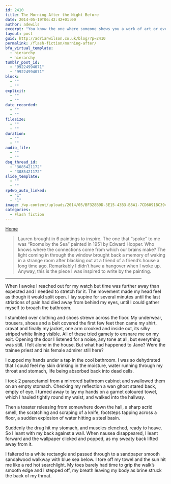 ```yaml
---
id: 2410
title: The Morning After the Night Before
date: 2014-05-19T06:42:42+01:00
author: adewils
excerpt: "You know the one where someone shows you a work of art or even just an everyday household object, and it inspires you to write something?  I'll show you mine, you show me yours..."
layout: post
guid: http://adrianwilson.co.uk/blog/?p=2410
permalink: /flash-fiction/morning-after/
bfa_virtual_template:
  - hierarchy
  - hierarchy
tumblr_post_id:
  - "99224994071"
  - "99224994071"
block:
  - ""
  - ""
explicit:
  - ""
  - ""
date_recorded:
  - ""
  - ""
filesize:
  - ""
  - ""
duration:
  - ""
  - ""
audio_file:
  - ""
  - ""
dsq_thread_id:
  - "3085421172"
  - "3085421172"
slide_template:
  - ""
  - ""
rp4wp_auto_linked:
  - "1"
  - "1"
image: /wp-content/uploads/2014/05/BF328B9D-3E15-43B3-B5A1-7CD6091BC394-1000x666.jpeg
categories:
  - Flash fiction
---
```

<span><span><a href="https://www.adewils.com/">Home</a></span></p> 

<blockquote>
  <p>
    Lauren brought in 6 paintings to inspire. The one that &#8220;spoke&#8221; to me was “Rooms by the Sea” painted in 1951 by Edward Hopper. Who knows where the connections come from which our brains make? The light coming in through the window brought back a memory of waking in a strange room after blacking out at a friend of a friend’s house a long time ago. Remarkably I didn’t have a hangover when I woke up. Anyway, this is the piece I was inspired to write by the painting. <!--more-->
  </p>
</blockquote>

<hr width="85%" />

<p>
  When I awoke I reached out for my watch but time was further away than expected and I needed to stretch for it. The movement made my head feel as though it would split open. I lay supine for several minutes until the last striations of pain had died away from behind my eyes, until I could gather myself to broach the bathroom.
</p>

<p>
  I stumbled over clothing and shoes strewn across the floor. My underwear, trousers, shoes and a belt covered the first few feet then came my shirt, cravat and finally my jacket, one arm crooked and inside out, its silky striped white lining visible. All of these tried gamely to ensnare me on my exit. Opening the door I listened for a noise, any tone at all, but everything was still. I felt alone in the house. But what had happened to Jane? Were the trainee priest and his female admirer still here?
</p>

<p>
  I cupped my hands under a tap in the cool bathroom. I was so dehydrated that I could feel my skin drinking in the moisture, water running through my throat and stomach, life being absorbed back into dead cells.
</p>

<p>
  I took 2 paracetamol from a mirrored bathroom cabinet and swallowed them on an empty stomach. Checking my reflection a wan ghost stared back, empty of eye. I turned away to lay my hands on a garnet coloured towel, which I hauled tightly round my waist, and walked into the hallway.
</p>

<p>
  Then a toaster releasing from somewhere down the hall, a sharp acrid smell, the scratching and scraping of a knife, footsteps tapping across a floor, a sudden explosion of water hitting a steel basin.
</p>

<p>
  Suddenly the drug hit my stomach, and muscles clenched, ready to heave. So I leant with my back against a wall. When nausea disappeared, I leant forward and the wallpaper clicked and popped, as my sweaty back lifted away from it.
</p>

<p>
  I faltered to a white rectangle and passed through to a sandpaper smooth sandalwood walkway with blue sea below. I tore off my towel and the sun hit me like a red hot searchlight. My toes barely had time to grip the walk&#8217;s smooth edge and I stepped off, my breath leaving my body as brine struck the back of my throat.
</p>